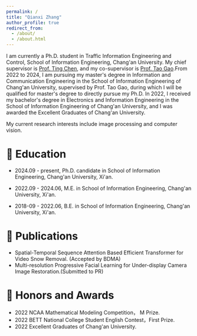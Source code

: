 ```yaml
---
permalink: /
title: "Qianxi Zhang"
author_profile: true
redirect_from: 
  - /about/
  - /about.html
---
```

I am currently a Ph.D. student in Traffic Information Engineering and Control, School of Information Engineering, Chang'an University. My chief supervisor is [Prof. Ting Chen](https://orcid.org/0000-0002-8134-6913), and my co-supervisor is [Prof. Tao Gao](https://js.chd.edu.cn/xxgcxy/gt100/list.htm).From 2022 to 2024, I am pursuing my master's degree in Information and Communication Engineering in the School of Information Engineering of Chang'an University, supervised by Prof. Tao Gao, during which I will be qualified for master's degree to directly pursue my Ph.D. In 2022, I received my bachelor's degree in Electronics and Information Engineering in the School of Information Engineering of Chang'an University, and I was awarded the Excellent Graduates of Chang'an University.

My current research interests include image processing and computer vision.


📖 Education
======
* 2024.09 - present, Ph.D. candidate in School of Information Engineering, Chang'an University, Xi'an.

* 2022.09 - 2024.06, M.E. in School of Information Engineering, Chang'an University, Xi'an.

* 2018-09 - 2022.06, B.E. in School of Information Engineering, Chang'an University, Xi'an.

📝 Publications
======
* Spatial-Temporal Sequence Attention Based Efficient Transformer for Video Snow Removal. (Accepted by BDMA)
* Multi-resolution Progressive Facial Learning for Under-display Camera Image Restoration.(Submitted to PR)

🥇 Honors and Awards
======
* 2022 NCAA Mathematical Modeling Competition， M Prize.
* 2022 BETT National College Student English Contest，First Prize.
* 2022 Excellent Graduates of Chang'an University.
